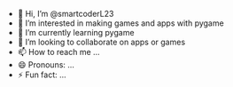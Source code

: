 - 👋 Hi, I’m @smartcoderL23
- 👀 I’m interested in making games and apps with pygame
- 🌱 I’m currently learning pygame
- 💞️ I’m looking to collaborate on apps or games
- 📫 How to reach me ...
- 😄 Pronouns: ...
- ⚡ Fun fact: ...

<!---
smartcoderL23/smartcoderL23 is a ✨ special ✨ repository because its `README.md` (this file) appears on your GitHub profile.
You can click the Preview link to take a look at your changes.
--->
